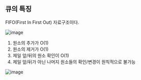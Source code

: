 ## 큐의 특징

FIFO(First In First Out) 자료구조이다.

![image](https://user-images.githubusercontent.com/62539341/177128539-5716ddee-c48e-4acf-abfe-a0ab02198bae.png)

1. 원소의 추가가 O(1)
2. 원소의 제거가 O(1)
3. 제일 앞/뒤의 원소 확인이 O(1)
4. 제일 앞/뒤가 아닌 나머지 원소들의 확인/변경이 원칙적으로 불가능

![image](https://user-images.githubusercontent.com/62539341/177128999-f35ad7e7-1fcc-43af-b7a7-2ce01e5f90c7.png)

